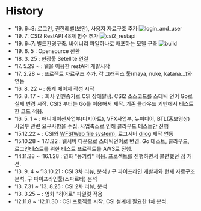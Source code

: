 # History
- '19. 6~8: 로그인, 권한레벨(보안), 사용자 자료구조 추가 ![login_and_user](http://progressed.io/bar/100)
- '19. 7: CSI2 RestAPI 48개 함수 추가 ![csi2_restapi](http://progressed.io/bar/100)
- '19. 6~7: 빌드환경구축. 바이너리 파일하나로 배포하는 모델 구축 ![build](http://progressed.io/bar/100)
- '19. 6. 5 : Opensource 전환
- '18. 3. 25 : 현장툴 Setellite 연결
- ’17. 5.29 ~ : 웹을 이용한 restAPI 개발시작
- '17. 2.28 ~ : 프로젝트 자료구조 추가. 각 그래픽스 툴(maya, nuke, katana...)와 연동
- ’16. 8. 22 ~ : 통계 페이지 작성 시작
- ’16. 8. 17 ~ : 회사 인원증가로 CSI 장애발생. CSI2 소스코드를 스테틱 언어 Go로 실제 변경 시작. CSI3 부터는 Go를 이용해서 제작. 기존 클라우드 기반에서 테스트한 코드 적용.
- ’16. 5. 1 ~ : 애니메이션사업부(디지아트), VFX사업부, 뉴미디어, BTL(홍보영상) 사업부 관련 요구사항을 수집. 사업축소로 인해 클라우드 테스트만 진행
- ’15.12.22 ~ : CSI와 [WFS(Web file system)](https://github.com/digital-idea/wfs), 로그서버 [dilog](https://github.com/digital-idea/dilog) 제작 연동
- ’15.10.28 ~ 17.1.22 : 웹서버 다운으로 스테틱언어로 변경. Go 테스트, 클라우드, 로그인테스트를 위한 테스트 프로젝트를 AWS로 진행.
- ’14.11.28 ~ ’16.1.28 : 영화 "몽키킹" 적용. 프로젝트를 진행하면서 불편했던 점 개선. 
- ’13. 9. 4 ~ ’13.10.21 : CSI 3차 리뷰, 분석 / 구 파이프라인 개발자와 현재 자료구조 분석, 구 파이프라인툴(스파르타) 분석
- ’13. 7.31 ~ ’13. 8.25 : CSI 2차 리뷰, 분석
- ’13. 3.25 ~ : 영화 "히어로" 파일럿 적용
- ’12.11.8 ~ ’12.11.30 : CSI 프로젝트 시작, CSI 설계에 필요한 1차 분석.